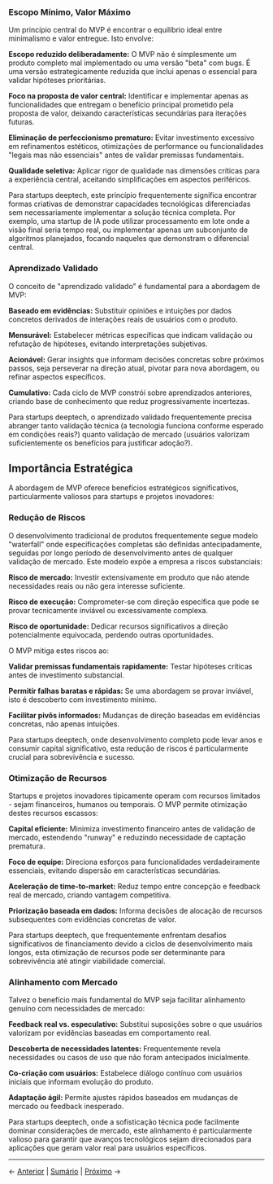 ### Escopo Mínimo, Valor Máximo

Um princípio central do MVP é encontrar o equilíbrio ideal entre minimalismo e valor entregue. Isto envolve:

**Escopo reduzido deliberadamente:** O MVP não é simplesmente um produto completo mal implementado ou uma versão "beta" com bugs. É uma versão estrategicamente reduzida que inclui apenas o essencial para validar hipóteses prioritárias.

**Foco na proposta de valor central:** Identificar e implementar apenas as funcionalidades que entregam o benefício principal prometido pela proposta de valor, deixando características secundárias para iterações futuras.

**Eliminação de perfeccionismo prematuro:** Evitar investimento excessivo em refinamentos estéticos, otimizações de performance ou funcionalidades "legais mas não essenciais" antes de validar premissas fundamentais.

**Qualidade seletiva:** Aplicar rigor de qualidade nas dimensões críticas para a experiência central, aceitando simplificações em aspectos periféricos.

Para startups deeptech, este princípio frequentemente significa encontrar formas criativas de demonstrar capacidades tecnológicas diferenciadas sem necessariamente implementar a solução técnica completa. Por exemplo, uma startup de IA pode utilizar processamento em lote onde a visão final seria tempo real, ou implementar apenas um subconjunto de algoritmos planejados, focando naqueles que demonstram o diferencial central.

### Aprendizado Validado

O conceito de "aprendizado validado" é fundamental para a abordagem de MVP:

**Baseado em evidências:** Substituir opiniões e intuições por dados concretos derivados de interações reais de usuários com o produto.

**Mensurável:** Estabelecer métricas específicas que indicam validação ou refutação de hipóteses, evitando interpretações subjetivas.

**Acionável:** Gerar insights que informam decisões concretas sobre próximos passos, seja perseverar na direção atual, pivotar para nova abordagem, ou refinar aspectos específicos.

**Cumulativo:** Cada ciclo de MVP constrói sobre aprendizados anteriores, criando base de conhecimento que reduz progressivamente incertezas.

Para startups deeptech, o aprendizado validado frequentemente precisa abranger tanto validação técnica (a tecnologia funciona conforme esperado em condições reais?) quanto validação de mercado (usuários valorizam suficientemente os benefícios para justificar adoção?).

## Importância Estratégica

A abordagem de MVP oferece benefícios estratégicos significativos, particularmente valiosos para startups e projetos inovadores:

### Redução de Riscos

O desenvolvimento tradicional de produtos frequentemente segue modelo "waterfall" onde especificações completas são definidas antecipadamente, seguidas por longo período de desenvolvimento antes de qualquer validação de mercado. Este modelo expõe a empresa a riscos substanciais:

**Risco de mercado:** Investir extensivamente em produto que não atende necessidades reais ou não gera interesse suficiente.

**Risco de execução:** Comprometer-se com direção específica que pode se provar tecnicamente inviável ou excessivamente complexa.

**Risco de oportunidade:** Dedicar recursos significativos a direção potencialmente equivocada, perdendo outras oportunidades.

O MVP mitiga estes riscos ao:

**Validar premissas fundamentais rapidamente:** Testar hipóteses críticas antes de investimento substancial.

**Permitir falhas baratas e rápidas:** Se uma abordagem se provar inviável, isto é descoberto com investimento mínimo.

**Facilitar pivôs informados:** Mudanças de direção baseadas em evidências concretas, não apenas intuições.

Para startups deeptech, onde desenvolvimento completo pode levar anos e consumir capital significativo, esta redução de riscos é particularmente crucial para sobrevivência e sucesso.

### Otimização de Recursos

Startups e projetos inovadores tipicamente operam com recursos limitados - sejam financeiros, humanos ou temporais. O MVP permite otimização destes recursos escassos:

**Capital eficiente:** Minimiza investimento financeiro antes de validação de mercado, estendendo "runway" e reduzindo necessidade de captação prematura.

**Foco de equipe:** Direciona esforços para funcionalidades verdadeiramente essenciais, evitando dispersão em características secundárias.

**Aceleração de time-to-market:** Reduz tempo entre concepção e feedback real de mercado, criando vantagem competitiva.

**Priorização baseada em dados:** Informa decisões de alocação de recursos subsequentes com evidências concretas de valor.

Para startups deeptech, que frequentemente enfrentam desafios significativos de financiamento devido a ciclos de desenvolvimento mais longos, esta otimização de recursos pode ser determinante para sobrevivência até atingir viabilidade comercial.

### Alinhamento com Mercado

Talvez o benefício mais fundamental do MVP seja facilitar alinhamento genuíno com necessidades de mercado:

**Feedback real vs. especulativo:** Substitui suposições sobre o que usuários valorizam por evidências baseadas em comportamento real.

**Descoberta de necessidades latentes:** Frequentemente revela necessidades ou casos de uso que não foram antecipados inicialmente.

**Co-criação com usuários:** Estabelece diálogo contínuo com usuários iniciais que informam evolução do produto.

**Adaptação ágil:** Permite ajustes rápidos baseados em mudanças de mercado ou feedback inesperado.

Para startups deeptech, onde a sofisticação técnica pode facilmente dominar considerações de mercado, este alinhamento é particularmente valioso para garantir que avanços tecnológicos sejam direcionados para aplicações que geram valor real para usuários específicos.

---

← [Anterior](./4.1.1_conceito_importancia_mvp_parte1.md) | [Sumário](../../sumario.md) | [Próximo](./4.1.1_conceito_importancia_mvp_parte3.md) →